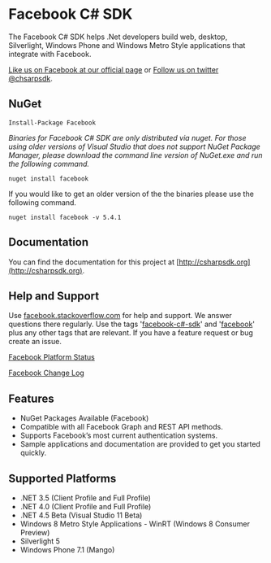 # Facebook C# SDK
The Facebook C# SDK helps .Net developers build web, desktop, Silverlight, Windows Phone and Windows Metro Style applications that integrate with Facebook.

[Like us on Facebook at our official page](http://facebook.com/csharpsdk) or [Follow us on twitter @chsarpsdk](http://twitter.com/csharpsdk).

## NuGet

    Install-Package Facebook

*Binaries for Facebook C# SDK are only distributed via nuget. For those using older versions of Visual Studio that
does not support NuGet Package Manager, please download the command line version of NuGet.exe and run the following
command.*

    nuget install facebook
    
If you would like to get an older version of the the binaries please use the following command.

    nuget install facebook -v 5.4.1
    
## Documentation
You can find the documentation for this project at [http://csharpsdk.org](http://csharpsdk.org).

## Help and Support
Use [facebook.stackoverflow.com](http://facebook.stackoverflow.com) for help and support. We answer questions there regularly. Use the tags '[facebook-c#-sdk](http://stackoverflow.com/questions/tagged/facebook-c%23-sdk)' and '[facebook](http://stackoverflow.com/questions/tagged/facebook)' plus any other tags that are relevant. If you have a feature request or bug create an issue.

[Facebook Platform Status](https://developers.facebook.com/live_status)

[Facebook Change Log](https://developers.facebook.com/docs/changelog/)

## Features
* NuGet Packages Available (Facebook)
* Compatible with all Facebook Graph and REST API methods.
* Supports Facebook’s most current authentication systems.
* Sample applications and documentation are provided to get you started quickly.

## Supported Platforms
* .NET 3.5 (Client Profile and Full Profile)
* .NET 4.0 (Client Profile and Full Profile)
* .NET 4.5 Beta (Visual Studio 11 Beta)
* Windows 8 Metro Style Applications - WinRT (Windows 8 Consumer Preview)
* Silverlight 5
* Windows Phone 7.1 (Mango)
 

